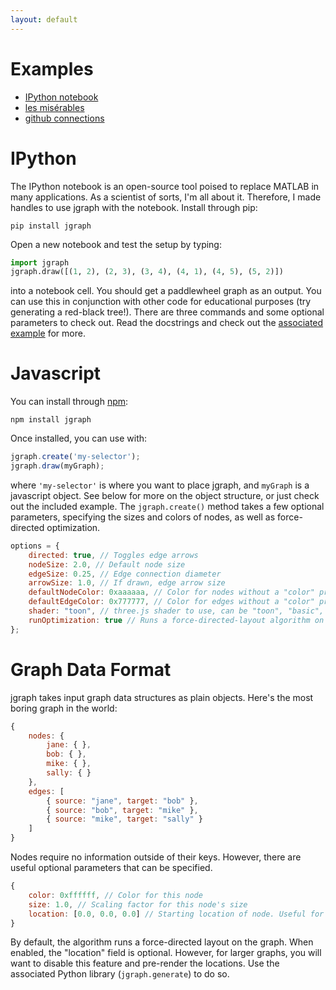 ```yaml
---
layout: default
---
```


Examples
========

 * [IPython notebook](http://patrickfuller.github.io/jgraph/examples/ipython.html)
 * [les misérables](http://patrickfuller.github.io/jgraph/examples/miserables.html)
 * [github connections](http://patrickfuller.github.io/jgraph/examples/github.html)

IPython
=======

The IPython notebook is an open-source tool poised to replace MATLAB in many
applications. As a scientist of sorts, I'm all about it. Therefore, I made
handles to use jgraph with the notebook. Install through pip:

```
pip install jgraph
```

Open a new notebook and test the setup by typing:

```python
import jgraph
jgraph.draw([(1, 2), (2, 3), (3, 4), (4, 1), (4, 5), (5, 2)])
```

into a notebook cell. You should get a paddlewheel graph as an output. You can
use this in conjunction with other code for educational purposes (try generating
a red-black tree!). There are three commands and some optional parameters to
check out. Read the docstrings and check out the [associated
example](http://patrickfuller.github.io/jgraph/examples/ipython.html) for more.

Javascript
==========

You can install through [npm](https://www.npmjs.com/):

```
npm install jgraph
```

Once installed, you can use with:

```javascript
jgraph.create('my-selector');
jgraph.draw(myGraph);
```

where `'my-selector'` is where you want to place jgraph, and `myGraph` is a
javascript object. See below for more on the object structure, or just check out
the included example. The `jgraph.create()` method takes a few optional
parameters, specifying the sizes and colors of nodes, as well as force-directed
optimization.

```javascript
options = {
    directed: true, // Toggles edge arrows
    nodeSize: 2.0, // Default node size
    edgeSize: 0.25, // Edge connection diameter
    arrowSize: 1.0, // If drawn, edge arrow size
    defaultNodeColor: 0xaaaaaa, // Color for nodes without a "color" property
    defaultEdgeColor: 0x777777, // Color for edges without a "color" property
    shader: "toon", // three.js shader to use, can be "toon", "basic", "phong", or "lambert"
    runOptimization: true // Runs a force-directed-layout algorithm on the graph
};
```

Graph Data Format
=================

jgraph takes input graph data structures as plain objects. Here's the most
boring graph in the world:

```javascript
{
    nodes: {
        jane: { },
        bob: { },
        mike: { },
        sally: { }
    },
    edges: [
        { source: "jane", target: "bob" },
        { source: "bob", target: "mike" },
        { source: "mike", target: "sally" }
    ]
}
```

Nodes require no information outside of their keys. However, there are useful
optional parameters that can be specified.

```javascript
{
    color: 0xffffff, // Color for this node
    size: 1.0, // Scaling factor for this node's size
    location: [0.0, 0.0, 0.0] // Starting location of node. Useful for pre-rendering.
}
```

By default, the algorithm runs a force-directed layout on the graph. When
enabled, the "location" field is optional. However, for larger graphs, you will
want to disable this feature and pre-render the locations. Use the associated
Python library (`jgraph.generate`) to do so.
